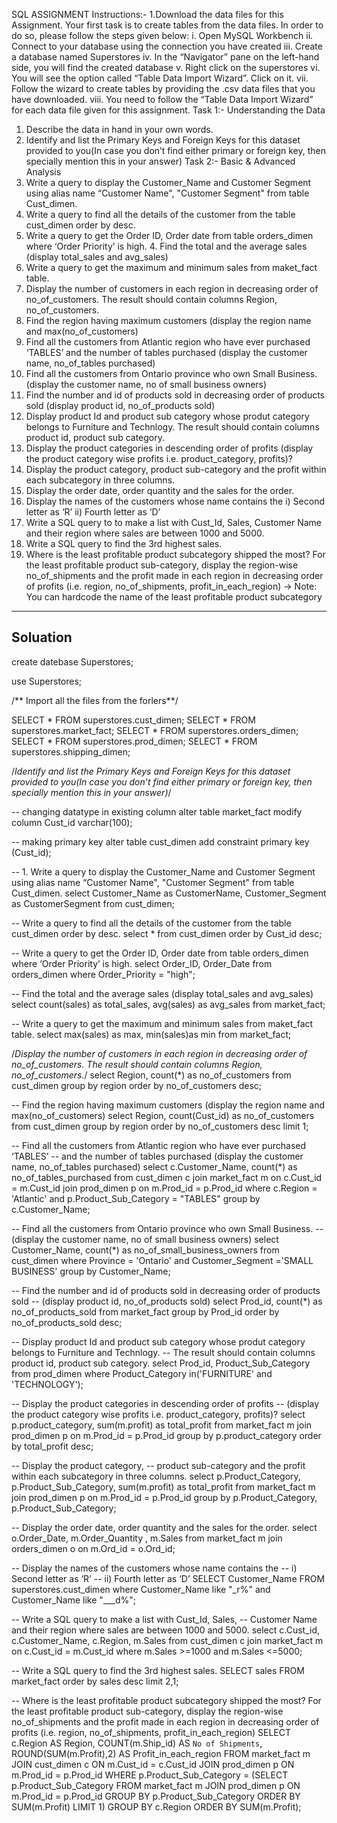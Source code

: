 SQL ASSIGNMENT
Instructions:-
1.Download the data files for this Assignment. Your first task is to create tables from the data files. In order to do so, please follow the steps given below:
i. Open MySQL Workbench
ii. Connect to your database using the connection you have created
iii. Create a database named Superstores
iv. In the “Navigator” pane on the left-hand side, you will find the created database
v. Right click on the superstores
vi. You will see the option called “Table Data Import Wizard”. Click on it.
vii. Follow the wizard to create tables by providing the .csv data files that you have downloaded.
viii. You need to follow the “Table Data Import Wizard” for each data file given for this assignment.
Task 1:- Understanding the Data
1. Describe the data in hand in your own words.
2. Identify and list the Primary Keys and Foreign Keys for this dataset provided to you(In case you don’t find either primary or foreign key, then specially mention this in your answer)
Task 2:- Basic & Advanced Analysis
1. Write a query to display the Customer_Name and Customer Segment using alias name “Customer Name", "Customer Segment" from table Cust_dimen.
2. Write a query to find all the details of the customer from the table cust_dimen order by desc.
3. Write a query to get the Order ID, Order date from table orders_dimen where ‘Order Priority’ is high. 4. Find the total and the average sales (display total_sales and avg_sales)
5. Write a query to get the maximum and minimum sales from maket_fact table.
6. Display the number of customers in each region in decreasing order of no_of_customers. The result should contain columns Region, no_of_customers.
7. Find the region having maximum customers (display the region name and max(no_of_customers)
8. Find all the customers from Atlantic region who have ever purchased ‘TABLES’ and the number of tables purchased (display the customer name, no_of_tables purchased)
9. Find all the customers from Ontario province who own Small Business. (display the customer name, no of small business owners)
10. Find the number and id of products sold in decreasing order of products sold (display product id, no_of_products sold)
11. Display product Id and product sub category whose produt category belongs to Furniture and Technlogy. The result should contain columns product id, product sub category.
12. Display the product categories in descending order of profits (display the product category wise profits i.e. product_category, profits)?
13. Display the product category, product sub-category and the profit within each subcategory in three columns.
14. Display the order date, order quantity and the sales for the order.
15. Display the names of the customers whose name contains the
i) Second letter as ‘R’
ii) Fourth letter as ‘D’
16. Write a SQL query to to make a list with Cust_Id, Sales, Customer Name and their region where sales are between 1000 and 5000.
17. Write a SQL query to find the 3rd highest sales.
18. Where is the least profitable product subcategory shipped the most? For the least profitable product sub-category, display the region-wise no_of_shipments and the profit made in each region in decreasing order of profits (i.e. region, no_of_shipments, profit_in_each_region)
→ Note: You can hardcode the name of the least profitable product subcategory



---------------------------------------------------------------------------------------------------------------------------------
Soluation
---------------------------------------------------------------------------------------------------------------------------------
create datebase Superstores;

use Superstores;

/** Import all the files from the forlers**/

SELECT * FROM superstores.cust_dimen;
SELECT * FROM superstores.market_fact;
SELECT * FROM superstores.orders_dimen;
SELECT * FROM superstores.prod_dimen;
SELECT * FROM superstores.shipping_dimen;

/*Identify and list the Primary Keys and Foreign Keys for this dataset provided to you(In case you don’t find either primary or foreign key, then specially mention this in your answer)*/

-- changing datatype in existing column
alter table market_fact modify column Cust_id varchar(100);

-- making primary key
alter table cust_dimen add constraint primary key (Cust_id);


-- 1. Write a query to display the Customer_Name and Customer Segment using alias name “Customer Name", "Customer Segment" from table Cust_dimen.
select Customer_Name as CustomerName, Customer_Segment as CustomerSegment from cust_dimen;

-- Write a query to find all the details of the customer from the table cust_dimen order by desc.
select * from cust_dimen order by Cust_id desc;

-- Write a query to get the Order ID, Order date from table orders_dimen where ‘Order Priority’ is high.
select Order_ID, Order_Date from orders_dimen where Order_Priority = "high";

-- Find the total and the average sales (display total_sales and avg_sales)
select count(sales) as total_sales, avg(sales) as avg_sales from market_fact;

-- Write a query to get the maximum and minimum sales from maket_fact table.
select max(sales) as max, min(sales)as min from market_fact;

/*Display the number of customers in each region in decreasing order of no_of_customers. 
The result should contain columns Region, no_of_customers.*/
select Region, count(*) as no_of_customers
from cust_dimen group by region order by no_of_customers desc;

-- Find the region having maximum customers (display the region name and max(no_of_customers)
select Region, count(Cust_id) as no_of_customers
from cust_dimen group by region order by no_of_customers desc limit 1;

-- Find all the customers from Atlantic region who have ever purchased ‘TABLES’ 
-- and the number of tables purchased (display the customer name, no_of_tables purchased)
select c.Customer_Name, count(*) as no_of_tables_purchased from 
cust_dimen c 
join 
market_fact m on c.Cust_id = m.Cust_id 
join 
prod_dimen p on m.Prod_id = p.Prod_id 
where c.Region = 'Atlantic' and p.Product_Sub_Category = "TABLES" group by c.Customer_Name;

-- Find all the customers from Ontario province who own Small Business.
-- (display the customer name, no of small business owners)
select Customer_Name, count(*) as no_of_small_business_owners from cust_dimen 
where Province = 'Ontario' and Customer_Segment ='SMALL BUSINESS' group by Customer_Name;

-- Find the number and id of products sold in decreasing order of products sold 
-- (display product id, no_of_products sold)
select Prod_id, count(*) as no_of_products_sold from market_fact 
group by Prod_id order by no_of_products_sold desc;

-- Display product Id and product sub category whose produt category belongs to Furniture and Technlogy. 
-- The result should contain columns product id, product sub category.
select Prod_id, Product_Sub_Category from 
prod_dimen where Product_Category in('FURNITURE' and 'TECHNOLOGY');

-- Display the product categories in descending order of profits
-- (display the product category wise profits i.e. product_category, profits)?
select p.product_category, sum(m.profit) as total_profit from market_fact m join prod_dimen p 
on m.Prod_id = p.Prod_id group by p.product_category order by total_profit desc;

-- Display the product category,
-- product sub-category and the profit within each subcategory in three columns.
select p.Product_Category, p.Product_Sub_Category, sum(m.profit) as total_profit 
from market_fact m join prod_dimen p 
on m.Prod_id = p.Prod_id group by p.Product_Category, p.Product_Sub_Category;

-- Display the order date, order quantity and the sales for the order.
select o.Order_Date, m.Order_Quantity , m.Sales 
from market_fact m join orders_dimen o on m.Ord_id = o.Ord_id;

-- Display the names of the customers whose name contains the
-- i) Second letter as ‘R’
-- ii) Fourth letter as ‘D’
SELECT Customer_Name FROM superstores.cust_dimen where 
Customer_Name like "_r%" and  Customer_Name like "___d%";

-- Write a SQL query to make a list with Cust_Id, Sales,
-- Customer Name and their region where sales are between 1000 and 5000.
select c.Cust_id, c.Customer_Name, c.Region, m.Sales 
from cust_dimen c join market_fact m on c.Cust_id = m.Cust_id
where  m.Sales >=1000 and m.Sales <=5000;

-- Write a SQL query to find the 3rd highest sales.
SELECT sales FROM market_fact order by sales desc limit 2,1;

-- Where is the least profitable product subcategory shipped the most? For the least profitable product sub-category, display the region-wise no_of_shipments and the profit made in each region in decreasing order of profits (i.e. region, no_of_shipments, profit_in_each_region)
SELECT c.Region AS Region, COUNT(m.Ship_id) AS `No of Shipments`, ROUND(SUM(m.Profit),2) AS Profit_in_each_region
FROM market_fact m 
JOIN cust_dimen c ON m.Cust_id = c.Cust_id
JOIN prod_dimen p ON m.Prod_id = p.Prod_id
WHERE p.Product_Sub_Category = (SELECT p.Product_Sub_Category 
FROM market_fact m 
JOIN prod_dimen p ON m.Prod_id = p.Prod_id
GROUP BY p.Product_Sub_Category
ORDER BY SUM(m.Profit)
LIMIT 1) GROUP BY c.Region ORDER BY SUM(m.Profit);
